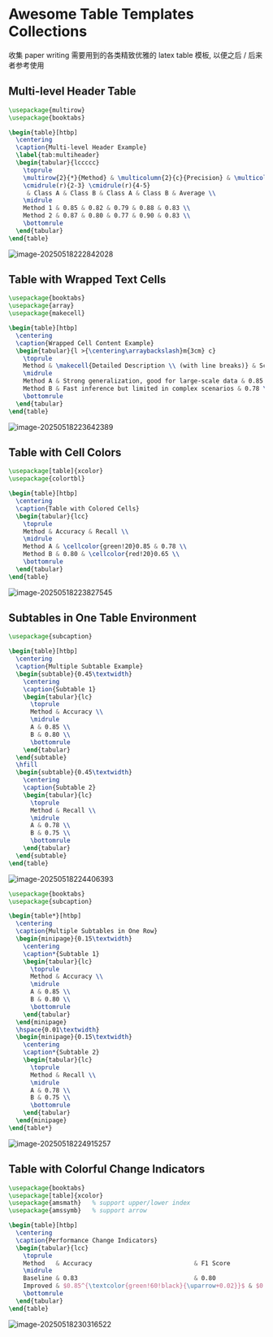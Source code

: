 # Awesome Table Templates Collections

收集 paper writing 需要用到的各类精致优雅的 latex table 模板, 以便之后 / 后来者参考使用



## Multi-level Header Table

```latex
\usepackage{multirow}
\usepackage{booktabs}

\begin{table}[htbp]
  \centering
  \caption{Multi-level Header Example}
  \label{tab:multiheader}
  \begin{tabular}{lccccc}
    \toprule
    \multirow{2}{*}{Method} & \multicolumn{2}{c}{Precision} & \multicolumn{2}{c}{Recall} & F1 Score \\
    \cmidrule(r){2-3} \cmidrule(r){4-5}
     & Class A & Class B & Class A & Class B & Average \\
    \midrule
    Method 1 & 0.85 & 0.82 & 0.79 & 0.88 & 0.83 \\
    Method 2 & 0.87 & 0.80 & 0.77 & 0.90 & 0.83 \\
    \bottomrule
  \end{tabular}
\end{table}
```

![image-20250518222842028](assets/image-20250518222842028.png)



## Table with Wrapped Text Cells

```latex
\usepackage{booktabs}
\usepackage{array}
\usepackage{makecell}

\begin{table}[htbp]
  \centering
  \caption{Wrapped Cell Content Example}
  \begin{tabular}{l >{\centering\arraybackslash}m{3cm} c}
    \toprule
    Method & \makecell{Detailed Description \\ (with line breaks)} & Score \\
    \midrule
    Method A & Strong generalization, good for large-scale data & 0.85 \\
    Method B & Fast inference but limited in complex scenarios & 0.78 \\
    \bottomrule
  \end{tabular}
\end{table}
```

![image-20250518223642389](assets/image-20250518223642389.png)



## Table with Cell Colors

```latex
\usepackage[table]{xcolor}
\usepackage{colortbl}

\begin{table}[htbp]
  \centering
  \caption{Table with Colored Cells}
  \begin{tabular}{lcc}
    \toprule
    Method & Accuracy & Recall \\
    \midrule
    Method A & \cellcolor{green!20}0.85 & 0.78 \\
    Method B & 0.80 & \cellcolor{red!20}0.65 \\
    \bottomrule
  \end{tabular}
\end{table}
```

![image-20250518223827545](assets/image-20250518223827545.png)



## Subtables in One Table Environment

```latex
\usepackage{subcaption}

\begin{table}[htbp]
  \centering
  \caption{Multiple Subtable Example}
  \begin{subtable}{0.45\textwidth}
    \centering
    \caption{Subtable 1}
    \begin{tabular}{lc}
      \toprule
      Method & Accuracy \\
      \midrule
      A & 0.85 \\
      B & 0.80 \\
      \bottomrule
    \end{tabular}
  \end{subtable}
  \hfill
  \begin{subtable}{0.45\textwidth}
    \centering
    \caption{Subtable 2}
    \begin{tabular}{lc}
      \toprule
      Method & Recall \\
      \midrule
      A & 0.78 \\
      B & 0.75 \\
      \bottomrule
    \end{tabular}
  \end{subtable}
\end{table}
```

![image-20250518224406393](assets/image-20250518224406393.png)

```latex
\usepackage{booktabs}
\usepackage{subcaption}

\begin{table*}[htbp]
  \centering
  \caption{Multiple Subtables in One Row}
  \begin{minipage}{0.15\textwidth}
    \centering
    \caption*{Subtable 1}
    \begin{tabular}{lc}
      \toprule
      Method & Accuracy \\
      \midrule
      A & 0.85 \\
      B & 0.80 \\
      \bottomrule
    \end{tabular}
  \end{minipage}
  \hspace{0.01\textwidth}
  \begin{minipage}{0.15\textwidth}
    \centering
    \caption*{Subtable 2}
    \begin{tabular}{lc}
      \toprule
      Method & Recall \\
      \midrule
      A & 0.78 \\
      B & 0.75 \\
      \bottomrule
    \end{tabular}
  \end{minipage}
\end{table*}
```

![image-20250518224915257](assets/image-20250518224915257.png)



## Table with Colorful Change Indicators

```latex
\usepackage{booktabs}
\usepackage[table]{xcolor}
\usepackage{amsmath}   % support upper/lower index
\usepackage{amssymb}   % support arrow

\begin{table}[htbp]
  \centering
  \caption{Performance Change Indicators}
  \begin{tabular}{lcc}
    \toprule
    Method   & Accuracy                            & F1 Score                             \\
    \midrule
    Baseline & 0.83                                & 0.80                                 \\
    Improved & $0.85^{\textcolor{green!60!black}{\uparrow+0.02}}$ & $0.78_{\textcolor{red}{\downarrow-0.02}}$ \\
    \bottomrule
  \end{tabular}
\end{table}
```

![image-20250518230316522](assets/image-20250518230316522.png)

